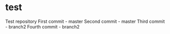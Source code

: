 # test
Test repository
First commit - master
Second commit - master
Third commit - branch2 
Fourth commit - branch2